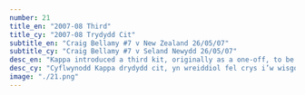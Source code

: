 ```yaml
---
number: 21
title_en: "2007-08 Third"
title_cy: "2007-08 Trydydd Cit"
subtitle_en: "Craig Bellamy #7 v New Zealand 26/05/07"
subtitle_cy: "Craig Bellamy #7 v Seland Newydd 26/05/07"
desc_en: "Kappa introduced a third kit, originally as a one-off, to be worn in a friendly international against New Zealand to celebrate the 130th anniversary of the Racecourse Ground – the world’s oldest international football stadium. To commemorate the occasion, the shirts carried a special patch on the right sleeve “Y Cae Râs” above the FAW & Wrexham AFC crests and “130 Mlynedd o Bêl-Droed Rhyngwladol” below."
desc_cy: "Cyflwynodd Kappa drydydd cit, yn wreiddiol fel crys i’w wisgo un tro, a hynny mewn gêm gyfeillgar yn erbyn Seland Newydd i ddathlu pen-blwydd y Cae Ras, y stadiwm pêl-droed rhyngwladol hynaf erioed, yn 130 oed. I nodi’r achlysur, roedd gan y crysau batsh arbennig ar lewys ochr dde’r crys yn dwyn y geiriau “Y Cae Ras” uwchben arfbeisiau CBDC a chlwb Wrecsam a “130 Mlynedd o Bêl-droed Rhyngwladol” oddi tanynt."
image: "./21.png"
---
```

